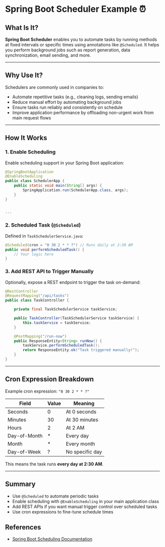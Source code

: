 #  Spring Boot Scheduler Example ⏰

## What Is It?

**Spring Boot Scheduler** enables you to automate tasks by running methods at fixed intervals or specific times using annotations like `@Scheduled`. It helps you perform background jobs such as report generation, data synchronization, email sending, and more.

---

## Why Use It?

Schedulers are commonly used in companies to:

- Automate repetitive tasks (e.g., cleaning logs, sending emails)
- Reduce manual effort by automating background jobs
- Ensure tasks run reliably and consistently on schedule
- Improve application performance by offloading non-urgent work from main request flows

---

## How It Works

### 1. Enable Scheduling

Enable scheduling support in your Spring Boot application:

```java
@SpringBootApplication
@EnableScheduling
public class SchedulerApp {
    public static void main(String[] args) {
        SpringApplication.run(SchedulerApp.class, args);
    }
}


---
```

### 2. Scheduled Task (`@Scheduled`)

Defined in `TaskSchedulerService.java`:

```java
@Scheduled(cron = "0 30 2 * * ?") // Runs daily at 2:30 AM
public void performScheduledTask() {
    // Your logic here
}

```
### 3. Add REST API to Trigger Manually

Optionally, expose a REST endpoint to trigger the task on-demand:

```java
@RestController
@RequestMapping("/api/tasks")
public class TaskController {

    private final TaskSchedulerService taskService;

    public TaskController(TaskSchedulerService taskService) {
        this.taskService = taskService;
    }

    @PostMapping("/run-now")
    public ResponseEntity<String> runNow() {
        taskService.performScheduledTask();
        return ResponseEntity.ok("Task triggered manually!");
    }
}
```
---
## Cron Expression Breakdown

Example cron expression: `"0 30 2 * * ?"`

| Field         | Value | Meaning           |
|---------------|-------|-------------------|
| Seconds       | 0     | At 0 seconds      |
| Minutes       | 30    | At 30 minutes     |
| Hours         | 2     | At 2 AM           |
| Day-of-Month  | *     | Every day         |
| Month         | *     | Every month       |
| Day-of-Week   | ?     | No specific day   |

This means the task runs **every day at 2:30 AM**.

---

## Summary

- Use `@Scheduled` to automate periodic tasks  
- Enable scheduling with `@EnableScheduling` in your main application class  
- Add REST APIs if you want manual trigger control over scheduled tasks  
- Use cron expressions to fine-tune schedule times  

## References

- [Spring Boot Scheduling Documentation](https://docs.spring.io/spring-boot/docs/current/reference/html/features.html#features.scheduling)
